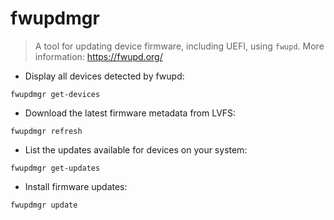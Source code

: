 # fwupdmgr

> A tool for updating device firmware, including UEFI, using `fwupd`.
> More information: <https://fwupd.org/>

- Display all devices detected by fwupd:

`fwupdmgr get-devices`

- Download the latest firmware metadata from LVFS:

`fwupdmgr refresh`

- List the updates available for devices on your system:

`fwupdmgr get-updates`

- Install firmware updates:

`fwupdmgr update`
